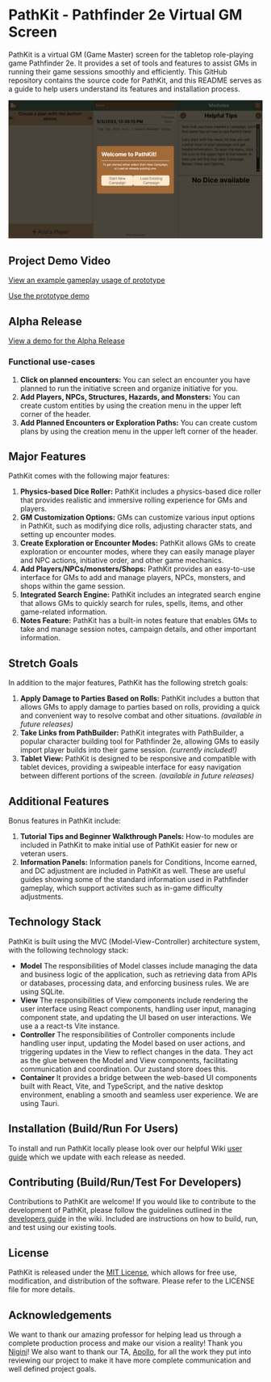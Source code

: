 # PathKit - Pathfinder 2e Virtual GM Screen

PathKit is a virtual GM (Game Master) screen for the tabletop role-playing game Pathfinder 2e. It provides a set of tools and features to assist GMs in running their game sessions smoothly and efficiently. This GitHub repository contains the source code for PathKit, and this README serves as a guide to help users understand its features and installation process.

![Screenshot](docs/assets/WelcomeScreen.png)
## Project Demo Video
[View an example gameplay usage of prototype](https://www.youtube.com/watch?v=01wgcb1VR4I)

[Use the prototype demo](https://main--fantastic-pegasus-e6a1d9.netlify.app/)

## Alpha Release
[View a demo for the Alpha Release](https://youtu.be/HHFSkAdBkdI)
### Functional use-cases
1. **Click on planned encounters:** You can select an encounter you have planned to run the initiative screen and organize initiative for you.
2. **Add Players, NPCs, Structures, Hazards, and Monsters:** You can create custom entities by using the creation menu in the upper left corner of the header.
3. **Add Planned Encounters or Exploration Paths:** You can create custom plans by using the creation menu in the upper left corner of the header.

## Major Features

PathKit comes with the following major features:

1. **Physics-based Dice Roller:** PathKit includes a physics-based dice roller that provides realistic and immersive rolling experience for GMs and players.
2. **GM Customization Options:** GMs can customize various input options in PathKit, such as modifying dice rolls, adjusting character stats, and setting up encounter modes.
3. **Create Exploration or Encounter Modes:** PathKit allows GMs to create exploration or encounter modes, where they can easily manage player and NPC actions, initiative order, and other game mechanics.
4. **Add Players/NPCs/monsters/Shops:** PathKit provides an easy-to-use interface for GMs to add and manage players, NPCs, monsters, and shops within the game session.
5. **Integrated Search Engine:** PathKit includes an integrated search engine that allows GMs to quickly search for rules, spells, items, and other game-related information.
6. **Notes Feature:** PathKit has a built-in notes feature that enables GMs to take and manage session notes, campaign details, and other important information.

## Stretch Goals

In addition to the major features, PathKit has the following stretch goals:

1. **Apply Damage to Parties Based on Rolls:** PathKit includes a button that allows GMs to apply damage to parties based on rolls, providing a quick and convenient way to resolve combat and other situations. *(available in future releases)*
2. **Take Links from PathBuilder:** PathKit integrates with PathBuilder, a popular character building tool for Pathfinder 2e, allowing GMs to easily import player builds into their game session. *(currently included!)*
3. **Tablet View:** PathKit is designed to be responsive and compatible with tablet devices, providing a swipeable interface for easy navigation between different portions of the screen. *(available in future releases)*

## Additional Features

Bonus features in PathKit include:

1. **Tutorial Tips and Beginner Walkthrough Panels:** How-to modules are included in PathKit to make initial use of PathKit easier for new or veteran users.
2. **Information Panels:** Information panels for Conditions, Income earned, and DC adjustment are included in PathKit as well. These are useful guides showing some of the standard information used in Pathfinder gameplay, which support activites such as in-game difficulty adjustments.

## Technology Stack

PathKit is built using the MVC (Model-View-Controller) architecture system, with the following technology stack:

- **Model** The responsibilities of Model classes include managing the data and business logic of the application, such as retrieving data from APIs or databases, processing data, and enforcing business rules. We are using SQLite.
- **View** The responsibilities of View components include rendering the user interface using React components, handling user input, managing component state, and updating the UI based on user interactions. We use a a react-ts Vite instance.
- **Controller** The responsibilities of Controller components include handling user input, updating the Model based on user actions, and triggering updates in the View to reflect changes in the data. They act as the glue between the Model and View components, facilitating communication and coordination. Our zustand store does this. 
- **Container** It provides a bridge between the web-based UI components built with React, Vite, and TypeScript, and the native desktop environment, enabling a smooth and seamless user experience. We are using Tauri.


## Installation (Build/Run For Users)

To install and run PathKit locally please look over our helpful Wiki [user guide](https://github.com/LeeJMorel/PathKit/wiki/User-Manual) which we update with each release as needed.

## Contributing (Build/Run/Test For Developers)

Contributions to PathKit are welcome! If you would like to contribute to the development of PathKit, please follow the guidelines outlined in the [developers guide](https://github.com/LeeJMorel/PathKit/wiki/Developer-Guidelines) in the wiki. Included are instructions on how to build, run, and test using our existing tools.

## License

PathKit is released under the [MIT License](LICENSE), which allows for free use, modification, and distribution of the software. Please refer to the LICENSE file for more details.

## Acknowledgements

We want to thank our amazing professor for helping lead us through a complete production process and make our vision a reality! Thank you [Nigini](https://github.com/nigini)! We also want to thank our TA, [Apollo](https://github.com/ApolloZhu), for all the work they put into reviewing our project to make it have more complete communication and well defined project goals.
